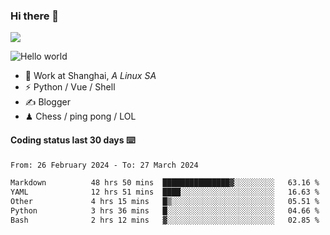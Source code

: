 ### Hi there 👋
![](https://komarev.com/ghpvc/?username=Xuhandsome)


<img src="https://github-readme-stats.vercel.app/api?username=XuHandsome&show_icons=true&theme=merko" alt="Hello world">

<br/>

- 🍻  Work at Shanghai, _A Linux SA_
- ⚡  Python / Vue / Shell
- ✍️  Blogger
- ♟  Chess / ping pong / LOL

#### Coding status last 30 days ⌨️

<!--START_SECTION:waka-->

```txt
From: 26 February 2024 - To: 27 March 2024

Markdown          48 hrs 50 mins  ███████████████▓░░░░░░░░░   63.16 %
YAML              12 hrs 51 mins  ████░░░░░░░░░░░░░░░░░░░░░   16.63 %
Other             4 hrs 15 mins   █▒░░░░░░░░░░░░░░░░░░░░░░░   05.51 %
Python            3 hrs 36 mins   █░░░░░░░░░░░░░░░░░░░░░░░░   04.66 %
Bash              2 hrs 12 mins   ▓░░░░░░░░░░░░░░░░░░░░░░░░   02.85 %
```

<!--END_SECTION:waka-->
